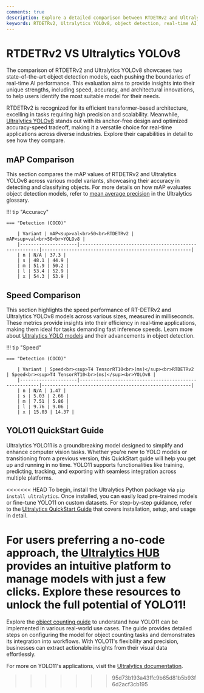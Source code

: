 ```yaml
---
comments: true  
description: Explore a detailed comparison between RTDETRv2 and Ultralytics YOLOv8, two state-of-the-art models revolutionizing real-time AI and object detection. Discover how these models perform in terms of speed, accuracy, and efficiency for cutting-edge computer vision and edge AI applications.  
keywords: RTDETRv2, Ultralytics YOLOv8, object detection, real-time AI, edge AI, computer vision, model comparison, Ultralytics, RT-DETR, YOLOv8 performance
---
```


# RTDETRv2 VS Ultralytics YOLOv8

The comparison of RTDETRv2 and Ultralytics YOLOv8 showcases two state-of-the-art object detection models, each pushing the boundaries of real-time AI performance. This evaluation aims to provide insights into their unique strengths, including speed, accuracy, and architectural innovations, to help users identify the most suitable model for their needs.

RTDETRv2 is recognized for its efficient transformer-based architecture, excelling in tasks requiring high precision and scalability. Meanwhile, [Ultralytics YOLOv8](https://docs.ultralytics.com/models/yolov8/) stands out with its anchor-free design and optimized accuracy-speed tradeoff, making it a versatile choice for real-time applications across diverse industries. Explore their capabilities in detail to see how they compare.


## mAP Comparison

This section compares the mAP values of RTDETRv2 and Ultralytics YOLOv8 across various model variants, showcasing their accuracy in detecting and classifying objects. For more details on how mAP evaluates object detection models, refer to [mean average precision](https://www.ultralytics.com/glossary/mean-average-precision-map) in the Ultralytics glossary.


!!! tip "Accuracy"

	=== "Detection (COCO)"

		| Variant | mAP<sup>val<br>50<br>RTDETRv2 | mAP<sup>val<br>50<br>YOLOv8 |
		|---------------------|-------------------------------------------------------|-------------------------------------------------------|
		| n | N/A | 37.3 |
		| s | 48.1 | 44.9 |
		| m | 51.9 | 50.2 |
		| l | 53.4 | 52.9 |
		| x | 54.3 | 53.9 |
		

## Speed Comparison

This section highlights the speed performance of RT-DETRv2 and Ultralytics YOLOv8 models across various sizes, measured in milliseconds. These metrics provide insights into their efficiency in real-time applications, making them ideal for tasks demanding fast inference speeds. Learn more about [Ultralytics YOLO models](https://github.com/ultralytics/ultralytics) and their advancements in object detection.


!!! tip "Speed"

	=== "Detection (COCO)"

		| Variant | Speed<br><sup>T4 TensorRT10<br>(ms)</sup><br>RTDETRv2 | Speed<br><sup>T4 TensorRT10<br>(ms)</sup><br>YOLOv8 |
		|---------------------|-------------------------------------------------------|-------------------------------------------------------|
		| n | N/A | 1.47 |
		| s | 5.03 | 2.66 |
		| m | 7.51 | 5.86 |
		| l | 9.76 | 9.06 |
		| x | 15.03 | 14.37 |

## YOLO11 QuickStart Guide

Ultralytics YOLO11 is a groundbreaking model designed to simplify and enhance computer vision tasks. Whether you're new to YOLO models or transitioning from a previous version, this QuickStart guide will help you get up and running in no time. YOLO11 supports functionalities like training, predicting, tracking, and exporting with seamless integration across multiple platforms.

<<<<<<< HEAD
To begin, install the Ultralytics Python package via `pip install ultralytics`. Once installed, you can easily load pre-trained models or fine-tune YOLO11 on custom datasets. For step-by-step guidance, refer to the [Ultralytics QuickStart Guide](https://docs.ultralytics.com/quickstart/) that covers installation, setup, and usage in detail. 

For users preferring a no-code approach, the [Ultralytics HUB](https://www.ultralytics.com/hub) provides an intuitive platform to manage models with just a few clicks. Explore these resources to unlock the full potential of YOLO11!
=======
Explore the [object counting guide](https://docs.ultralytics.com/guides/object-counting/) to understand how YOLO11 can be implemented in various real-world use cases. The guide provides detailed steps on configuring the model for object counting tasks and demonstrates its integration into workflows. With YOLO11's flexibility and precision, businesses can extract actionable insights from their visual data effortlessly.

For more on YOLO11's applications, visit the [Ultralytics documentation](https://docs.ultralytics.com/).
>>>>>>> 95d73b193a43ffc9b65d81b5b93f6d2acf3cb195
